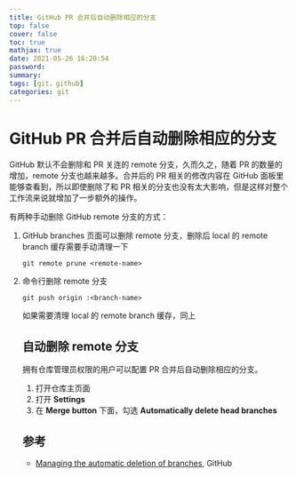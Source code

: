 ```yaml
---
title: GitHub PR 合并后自动删除相应的分支
top: false
cover: false
toc: true
mathjax: true
date: 2021-05-26 16:20:54
password:
summary:
tags: [git，github]
categories: git
---
```

# GitHub PR 合并后自动删除相应的分支

GitHub 默认不会删除和 PR 关连的 remote 分支，久而久之，随着 PR 的数量的增加，remote 分支也越来越多。合并后的 PR 相关的修改内容在 GitHub 面板里能够查看到，所以即使删除了和 PR 相关的分支也没有太大影响，但是这样对整个工作流来说就增加了一步额外的操作。

有两种手动删除 GitHub remote 分支的方式：

1. GitHub branches 页面可以删除 remote 分支，删除后 local 的 remote branch 缓存需要手动清理一下

   ```
   git remote prune <remote-name>
   ```

2. 命令行删除 remote 分支

   ```
   git push origin :<branch-name>
   ```

   如果需要清理 local 的 remote branch 缓存，同上

   ## 自动删除 remote 分支

   拥有仓库管理员权限的用户可以配置 PR 合并后自动删除相应的分支。

   1. 打开仓库主页面
   2. 打开 **Settings**
   3. 在 **Merge button** 下面，勾选 **Automatically delete head branches**

   ## 参考

   - [Managing the automatic deletion of branches](https://help.github.com/en/github/administering-a-repository/managing-the-automatic-deletion-of-branches), GitHub